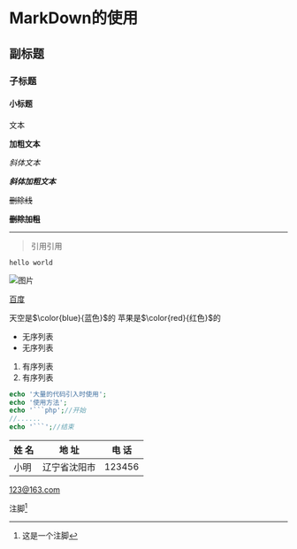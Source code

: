 # MarkDown的使用

## 副标题

### 子标题

#### 小标题

文本

**加粗文本**

*斜体文本*

***斜体加粗文本***

~~删除线~~

~~**删除加粗**~~

-------

> 引用引用

`hello world`

![图片](C:\Users\Administrator\Desktop\wall\2.png)

[百度](https://www.baidu.com)

天空是$\color{blue}{蓝色}$的 苹果是$\color{red}{红色}$的

- 无序列表
- 无序列表

1. 有序列表
2. 有序列表

```php 
echo '大量的代码引入时使用';
echo '使用方法';
echo '```php';//开始
//......
echo '```';//结束
```

| 姓      名 | 地 		址 | 电	话 |
| ---------- | ------------- | -------- |
| 小明       | 辽宁省沈阳市  | 123456   |

<123@163.com>

注脚[^1]

[^1]: 这是一个注脚









